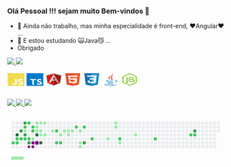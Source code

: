 ### Olá Pessoal !!! sejam muito Bem-vindos 👋



- 🔭 Ainda não trabalho, mas minha especialidade é front-end, ❤Angular❤ ...
- 🌱 E estou estudando 🙀Java😼 ...
- Obrigado


<div>
  <a href="https://github.com/BielTsilva">
  <img height="180em" src="https://github-readme-stats.vercel.app/api?username=BielTsilva&show_icons=true&theme=dark&include_all_commits=true&count_private=true"/>
  <img height="180em" src="https://github-readme-stats.vercel.app/api/top-langs/?username=BielTsilva&layout=compact&langs_count=16&theme=dark"/>
</div>

<div style="display: inline-block"><br>
  <img align="center" alt="Biel-js" height="30" width="40" src="https://raw.githubusercontent.com/devicons/devicon/master/icons/javascript/javascript-plain.svg">
  <img align="center" alt="Biel-ts" height="30" width="40" src="https://raw.githubusercontent.com/devicons/devicon/master/icons/typescript/typescript-plain.svg">
  <img align="center" alt="Biel-angular" height="30" width="40" src="https://raw.githubusercontent.com/devicons/devicon/master/icons/angularjs/angularjs-original.svg">
  <img align="center" alt="Biel-HTML" height="30" width="40" src="https://raw.githubusercontent.com/devicons/devicon/master/icons/html5/html5-original.svg">
  <img align="center" alt="Biel-css" height="30" width="40" src="https://raw.githubusercontent.com/devicons/devicon/master/icons/css3/css3-original.svg">
  <img align="center" alt="Biel-java" height="30" width="40" src="https://raw.githubusercontent.com/devicons/devicon/master/icons/java/java-original.svg">
  <img align="center" alt="Biel-nodejs" height="30" width="40" src="https://raw.githubusercontent.com/devicons/devicon/master/icons/nodejs/nodejs-original.svg">
</div>

##

<div>
  <a href="https://www.linkedin.com/in/bieltsilva/" target="_blank"><img src="https://img.shields.io/badge/-LinkedIn-%230077b5?style=for-the-badge&logo=linkedin&logoColor=white" target="_blank">
  <a href="https://instagram.com/biel_tsilva" target="_blank"><img src="https://img.shields.io/badge/-Instagram-%23E4405F?style=for-the-badge&logo=instagram&logoColor=white">
   <a href="mailto:gelogabriel@gmail.com"><img src="https://img.shields.io/badge/-Gmail-D14836?style=for-the-badge&logo=gmail&logoColor=white">
</div>

<svg viewBox="-16 -32 880 192" width="880" height="192" xmlns="http://www.w3.org/2000/svg"><desc>Generated with https://github.com/Platane/snk</desc><style>@keyframes c0{2.52%{fill:var(--c1)}2.54%,to{fill:var(--ce)}}@keyframes c1{49.09%{fill:var(--c2)}49.11%,to{fill:var(--ce)}}@keyframes c2{1.43%{fill:var(--c1)}1.45%,to{fill:var(--ce)}}@keyframes c3{92.05%{fill:var(--c4)}92.07%,to{fill:var(--ce)}}@keyframes c4{48.37%{fill:var(--c2)}48.39%,to{fill:var(--ce)}}@keyframes c5{48.73%{fill:var(--c2)}48.75%,to{fill:var(--ce)}}@keyframes c6{89.16%{fill:var(--c3)}89.18%,to{fill:var(--ce)}}@keyframes c7{48%{fill:var(--c2)}48.02%,to{fill:var(--ce)}}@keyframes c8{90.24%{fill:var(--c3)}90.26%,to{fill:var(--ce)}}@keyframes c9{42.95%{fill:var(--c2)}42.97%,to{fill:var(--ce)}}@keyframes ca{42.59%{fill:var(--c1)}42.61%,to{fill:var(--ce)}}@keyframes cb{88.44%{fill:var(--c3)}88.46%,to{fill:var(--ce)}}@keyframes cc{47.64%{fill:var(--c2)}47.66%,to{fill:var(--ce)}}@keyframes cd{45.12%{fill:var(--c2)}45.14%,to{fill:var(--ce)}}@keyframes ce{47.28%{fill:var(--c2)}47.3%,to{fill:var(--ce)}}@keyframes cf{87.35%{fill:var(--c3)}87.37%,to{fill:var(--ce)}}@keyframes cg{43.67%{fill:var(--c2)}43.69%,to{fill:var(--ce)}}@keyframes ch{44.03%{fill:var(--c2)}44.05%,to{fill:var(--ce)}}@keyframes ci{7.21%{fill:var(--c1)}7.23%,to{fill:var(--ce)}}@keyframes cj{6.13%{fill:var(--c1)}6.15%,to{fill:var(--ce)}}@keyframes ck{11.18%{fill:var(--c1)}11.2%,to{fill:var(--ce)}}@keyframes cl{10.82%{fill:var(--c1)}10.84%,to{fill:var(--ce)}}@keyframes cm{10.46%{fill:var(--c1)}10.48%,to{fill:var(--ce)}}@keyframes cn{93.85%{fill:var(--c4)}93.87%,to{fill:var(--ce)}}@keyframes co{6.49%{fill:var(--c1)}6.51%,to{fill:var(--ce)}}@keyframes cp{11.54%{fill:var(--c1)}11.56%,to{fill:var(--ce)}}@keyframes cq{10.1%{fill:var(--c1)}10.12%,to{fill:var(--ce)}}@keyframes cr{9.02%{fill:var(--c1)}9.04%,to{fill:var(--ce)}}@keyframes cs{94.94%{fill:var(--c4)}94.96%,to{fill:var(--ce)}}@keyframes ct{11.9%{fill:var(--c1)}11.92%,to{fill:var(--ce)}}@keyframes cu{9.38%{fill:var(--c1)}9.4%,to{fill:var(--ce)}}@keyframes cv{13.35%{fill:var(--c1)}13.37%,to{fill:var(--ce)}}@keyframes cw{55.59%{fill:var(--c2)}55.61%,to{fill:var(--ce)}}@keyframes cx{53.78%{fill:var(--c2)}53.8%,to{fill:var(--ce)}}@keyframes cy{14.43%{fill:var(--c1)}14.45%,to{fill:var(--ce)}}@keyframes cz{54.14%{fill:var(--c2)}54.16%,to{fill:var(--ce)}}@keyframes c10{20.93%{fill:var(--c1)}20.95%,to{fill:var(--ce)}}@keyframes c11{15.51%{fill:var(--c1)}15.53%,to{fill:var(--ce)}}@keyframes c12{15.15%{fill:var(--c1)}15.17%,to{fill:var(--ce)}}@keyframes c13{15.87%{fill:var(--c1)}15.89%,to{fill:var(--ce)}}@keyframes c14{57.75%{fill:var(--c2)}57.77%,to{fill:var(--ce)}}@keyframes c15{16.6%{fill:var(--c1)}16.62%,to{fill:var(--ce)}}@keyframes c16{17.68%{fill:var(--c1)}17.7%,to{fill:var(--ce)}}@keyframes c17{18.04%{fill:var(--c1)}18.06%,to{fill:var(--ce)}}@keyframes c18{58.47%{fill:var(--c2)}58.49%,to{fill:var(--ce)}}@keyframes c19{81.58%{fill:var(--c3)}81.6%,to{fill:var(--ce)}}@keyframes c1a{60.28%{fill:var(--c2)}60.3%,to{fill:var(--ce)}}@keyframes c1b{25.62%{fill:var(--c1)}25.64%,to{fill:var(--ce)}}@keyframes c1c{32.12%{fill:var(--c1)}32.14%,to{fill:var(--ce)}}@keyframes c1d{31.76%{fill:var(--c1)}31.78%,to{fill:var(--ce)}}@keyframes c1e{62.81%{fill:var(--c2)}62.83%,to{fill:var(--ce)}}@keyframes c1f{27.07%{fill:var(--c1)}27.09%,to{fill:var(--ce)}}@keyframes c1g{29.23%{fill:var(--c1)}29.25%,to{fill:var(--ce)}}@keyframes c1h{66.05%{fill:var(--c2)}66.07%,to{fill:var(--ce)}}@keyframes c1i{69.67%{fill:var(--c2)}69.69%,to{fill:var(--ce)}}@keyframes c1j{70.39%{fill:var(--c3)}70.41%,to{fill:var(--ce)}}@keyframes c1k{70.03%{fill:var(--c2)}70.05%,to{fill:var(--ce)}}@keyframes u0{1.43%{transform:scale(0,1)}1.45%,2.52%{transform:scale(.04,1)}2.54%,6.13%{transform:scale(.07,1)}6.15%,6.49%{transform:scale(.11,1)}6.51%,7.21%{transform:scale(.14,1)}7.23%,9.02%{transform:scale(.18,1)}9.04%,9.38%{transform:scale(.21,1)}10.1%,9.4%{transform:scale(.25,1)}10.12%,10.46%{transform:scale(.29,1)}10.48%,10.82%{transform:scale(.32,1)}10.84%,11.18%{transform:scale(.36,1)}11.2%,11.54%{transform:scale(.39,1)}11.56%,11.9%{transform:scale(.43,1)}11.92%,13.35%{transform:scale(.46,1)}13.37%,14.43%{transform:scale(.5,1)}14.45%,15.15%{transform:scale(.54,1)}15.17%,15.51%{transform:scale(.57,1)}15.53%,15.87%{transform:scale(.61,1)}15.89%,16.6%{transform:scale(.64,1)}16.62%,17.68%{transform:scale(.68,1)}17.7%,18.04%{transform:scale(.71,1)}18.06%,20.93%{transform:scale(.75,1)}20.95%,25.62%{transform:scale(.79,1)}25.64%,27.07%{transform:scale(.82,1)}27.09%,29.23%{transform:scale(.86,1)}29.25%,31.76%{transform:scale(.89,1)}31.78%,32.12%{transform:scale(.93,1)}32.14%,42.59%{transform:scale(.96,1)}42.61%,to{transform:scale(1,1)}}@keyframes u1{42.95%{transform:scale(0,1)}42.97%,43.67%{transform:scale(.05,1)}43.69%,44.03%{transform:scale(.1,1)}44.05%,45.12%{transform:scale(.15,1)}45.14%,47.28%{transform:scale(.2,1)}47.3%,47.64%{transform:scale(.25,1)}47.66%,48%{transform:scale(.3,1)}48.02%,48.37%{transform:scale(.35,1)}48.39%,48.73%{transform:scale(.4,1)}48.75%,49.09%{transform:scale(.45,1)}49.11%,53.78%{transform:scale(.5,1)}53.8%,54.14%{transform:scale(.55,1)}54.16%,55.59%{transform:scale(.6,1)}55.61%,57.75%{transform:scale(.65,1)}57.77%,58.47%{transform:scale(.7,1)}58.49%,60.28%{transform:scale(.75,1)}60.3%,62.81%{transform:scale(.8,1)}62.83%,66.05%{transform:scale(.85,1)}66.07%,69.67%{transform:scale(.9,1)}69.69%,70.03%{transform:scale(.95,1)}70.05%,to{transform:scale(1,1)}}@keyframes u2{70.39%{transform:scale(0,1)}70.41%,81.58%{transform:scale(.17,1)}81.6%,87.35%{transform:scale(.33,1)}87.37%,88.44%{transform:scale(.5,1)}88.46%,89.16%{transform:scale(.67,1)}89.18%,90.24%{transform:scale(.83,1)}90.26%,to{transform:scale(1,1)}}@keyframes u3{92.05%{transform:scale(0,1)}92.07%,93.85%{transform:scale(.33,1)}93.87%,94.94%{transform:scale(.67,1)}94.96%,to{transform:scale(1,1)}}@keyframes s0{0%,99.64%{transform:translate(0,-16px)}.36%{transform:translate(0,0)}.72%,90.97%{transform:translate(16px,0)}1.44%{transform:translate(16px,32px)}1.81%{transform:translate(0,32px)}2.53%,49.46%{transform:translate(0,64px)}2.89%{transform:translate(-16px,64px)}3.61%{transform:translate(-16px,96px)}5.78%{transform:translate(80px,96px)}6.14%,7.58%{transform:translate(80px,80px)}6.5%,7.94%,95.31%{transform:translate(96px,80px)}6.86%,8.3%{transform:translate(96px,64px)}41.16%,7.22%{transform:translate(80px,64px)}8.66%{transform:translate(112px,64px)}9.03%,94.22%{transform:translate(112px,48px)}9.39%{transform:translate(128px,48px)}9.75%{transform:translate(128px,32px)}10.47%{transform:translate(96px,32px)}11.19%{transform:translate(96px,0)}12.64%{transform:translate(160px,0)}13.72%{transform:translate(160px,48px)}15.16%{transform:translate(224px,48px)}15.52%{transform:translate(224px,32px)}16.61%{transform:translate(272px,32px)}18.05%{transform:translate(272px,96px)}18.41%{transform:translate(256px,96px)}19.86%{transform:translate(256px,32px)}20.94%{transform:translate(208px,32px)}21.3%{transform:translate(208px,48px)}25.27%{transform:translate(384px,48px)}25.63%{transform:translate(384px,64px)}26.35%{transform:translate(416px,64px)}26.71%{transform:translate(416px,80px)}28.52%{transform:translate(496px,80px)}29.96%{transform:translate(496px,16px)}31.77%{transform:translate(416px,16px)}32.13%{transform:translate(416px,0)}32.49%{transform:translate(400px,0)}33.21%{transform:translate(400px,32px)}35.02%{transform:translate(320px,32px)}35.38%{transform:translate(320px,48px)}35.74%{transform:translate(304px,48px)}36.1%{transform:translate(304px,64px)}41.52%{transform:translate(80px,48px)}41.88%{transform:translate(64px,48px)}42.24%,44.4%{transform:translate(64px,32px)}42.6%,88.81%{transform:translate(48px,32px)}42.96%,89.89%{transform:translate(48px,16px)}43.68%,45.85%{transform:translate(80px,16px)}44.04%{transform:translate(80px,32px)}45.13%{transform:translate(64px,0)}45.49%{transform:translate(80px,0)}46.21%,97.47%{transform:translate(64px,16px)}47.29%,87%{transform:translate(64px,64px)}48.38%{transform:translate(16px,64px)}48.74%{transform:translate(16px,80px)}49.1%{transform:translate(0,80px)}53.43%{transform:translate(176px,64px)}53.79%{transform:translate(176px,80px)}54.15%{transform:translate(192px,80px)}55.23%{transform:translate(192px,32px)}55.6%{transform:translate(176px,32px)}55.96%{transform:translate(176px,16px)}59.21%{transform:translate(320px,16px)}60.29%{transform:translate(320px,64px)}69.31%{transform:translate(720px,64px)}69.68%{transform:translate(720px,48px)}70.04%{transform:translate(736px,48px)}70.4%{transform:translate(736px,32px)}80.51%{transform:translate(288px,32px)}81.59%{transform:translate(288px,80px)}81.95%{transform:translate(272px,80px)}82.31%{transform:translate(272px,64px)}87.36%{transform:translate(64px,80px)}87.73%{transform:translate(48px,80px)}89.17%{transform:translate(32px,32px)}89.53%{transform:translate(32px,16px)}90.25%{transform:translate(48px,0)}92.06%{transform:translate(16px,48px)}94.95%{transform:translate(112px,80px)}96.75%{transform:translate(96px,16px)}98.19%{transform:translate(64px,-16px)}}@keyframes s1{0%,99.64%{transform:translate(16px,-16px)}.36%{transform:translate(0,-16px)}.72%{transform:translate(0,0)}1.08%,91.34%{transform:translate(16px,0)}1.81%{transform:translate(16px,32px)}2.17%{transform:translate(0,32px)}2.89%,49.82%{transform:translate(0,64px)}3.25%{transform:translate(-16px,64px)}3.97%{transform:translate(-16px,96px)}6.14%{transform:translate(80px,96px)}6.5%,7.94%{transform:translate(80px,80px)}6.86%,8.3%,95.67%{transform:translate(96px,80px)}7.22%,8.66%{transform:translate(96px,64px)}41.52%,7.58%{transform:translate(80px,64px)}9.03%{transform:translate(112px,64px)}9.39%,94.58%{transform:translate(112px,48px)}9.75%{transform:translate(128px,48px)}10.11%{transform:translate(128px,32px)}10.83%{transform:translate(96px,32px)}11.55%{transform:translate(96px,0)}13%{transform:translate(160px,0)}14.08%{transform:translate(160px,48px)}15.52%{transform:translate(224px,48px)}15.88%{transform:translate(224px,32px)}16.97%{transform:translate(272px,32px)}18.41%{transform:translate(272px,96px)}18.77%{transform:translate(256px,96px)}20.22%{transform:translate(256px,32px)}21.3%{transform:translate(208px,32px)}21.66%{transform:translate(208px,48px)}25.63%{transform:translate(384px,48px)}25.99%{transform:translate(384px,64px)}26.71%{transform:translate(416px,64px)}27.08%{transform:translate(416px,80px)}28.88%{transform:translate(496px,80px)}30.32%{transform:translate(496px,16px)}32.13%{transform:translate(416px,16px)}32.49%{transform:translate(416px,0)}32.85%{transform:translate(400px,0)}33.57%{transform:translate(400px,32px)}35.38%{transform:translate(320px,32px)}35.74%{transform:translate(320px,48px)}36.1%{transform:translate(304px,48px)}36.46%{transform:translate(304px,64px)}41.88%{transform:translate(80px,48px)}42.24%{transform:translate(64px,48px)}42.6%,44.77%{transform:translate(64px,32px)}42.96%,89.17%{transform:translate(48px,32px)}43.32%,90.25%{transform:translate(48px,16px)}44.04%,46.21%{transform:translate(80px,16px)}44.4%{transform:translate(80px,32px)}45.49%{transform:translate(64px,0)}45.85%{transform:translate(80px,0)}46.57%,97.83%{transform:translate(64px,16px)}47.65%,87.36%{transform:translate(64px,64px)}48.74%{transform:translate(16px,64px)}49.1%{transform:translate(16px,80px)}49.46%{transform:translate(0,80px)}53.79%{transform:translate(176px,64px)}54.15%{transform:translate(176px,80px)}54.51%{transform:translate(192px,80px)}55.6%{transform:translate(192px,32px)}55.96%{transform:translate(176px,32px)}56.32%{transform:translate(176px,16px)}59.57%{transform:translate(320px,16px)}60.65%{transform:translate(320px,64px)}69.68%{transform:translate(720px,64px)}70.04%{transform:translate(720px,48px)}70.4%{transform:translate(736px,48px)}70.76%{transform:translate(736px,32px)}80.87%{transform:translate(288px,32px)}81.95%{transform:translate(288px,80px)}82.31%{transform:translate(272px,80px)}82.67%{transform:translate(272px,64px)}87.73%{transform:translate(64px,80px)}88.09%{transform:translate(48px,80px)}89.53%{transform:translate(32px,32px)}89.89%{transform:translate(32px,16px)}90.61%{transform:translate(48px,0)}92.42%{transform:translate(16px,48px)}95.31%{transform:translate(112px,80px)}97.11%{transform:translate(96px,16px)}98.56%{transform:translate(64px,-16px)}}@keyframes s2{0%,99.64%{transform:translate(32px,-16px)}.72%{transform:translate(0,-16px)}1.08%{transform:translate(0,0)}1.44%,91.7%{transform:translate(16px,0)}2.17%{transform:translate(16px,32px)}2.53%{transform:translate(0,32px)}3.25%,50.18%{transform:translate(0,64px)}3.61%{transform:translate(-16px,64px)}4.33%{transform:translate(-16px,96px)}6.5%{transform:translate(80px,96px)}6.86%,8.3%{transform:translate(80px,80px)}7.22%,8.66%,96.03%{transform:translate(96px,80px)}7.58%,9.03%{transform:translate(96px,64px)}41.88%,7.94%{transform:translate(80px,64px)}9.39%{transform:translate(112px,64px)}9.75%,94.95%{transform:translate(112px,48px)}10.11%{transform:translate(128px,48px)}10.47%{transform:translate(128px,32px)}11.19%{transform:translate(96px,32px)}11.91%{transform:translate(96px,0)}13.36%{transform:translate(160px,0)}14.44%{transform:translate(160px,48px)}15.88%{transform:translate(224px,48px)}16.25%{transform:translate(224px,32px)}17.33%{transform:translate(272px,32px)}18.77%{transform:translate(272px,96px)}19.13%{transform:translate(256px,96px)}20.58%{transform:translate(256px,32px)}21.66%{transform:translate(208px,32px)}22.02%{transform:translate(208px,48px)}25.99%{transform:translate(384px,48px)}26.35%{transform:translate(384px,64px)}27.08%{transform:translate(416px,64px)}27.44%{transform:translate(416px,80px)}29.24%{transform:translate(496px,80px)}30.69%{transform:translate(496px,16px)}32.49%{transform:translate(416px,16px)}32.85%{transform:translate(416px,0)}33.21%{transform:translate(400px,0)}33.94%{transform:translate(400px,32px)}35.74%{transform:translate(320px,32px)}36.1%{transform:translate(320px,48px)}36.46%{transform:translate(304px,48px)}36.82%{transform:translate(304px,64px)}42.24%{transform:translate(80px,48px)}42.6%{transform:translate(64px,48px)}42.96%,45.13%{transform:translate(64px,32px)}43.32%,89.53%{transform:translate(48px,32px)}43.68%,90.61%{transform:translate(48px,16px)}44.4%,46.57%{transform:translate(80px,16px)}44.77%{transform:translate(80px,32px)}45.85%{transform:translate(64px,0)}46.21%{transform:translate(80px,0)}46.93%,98.19%{transform:translate(64px,16px)}48.01%,87.73%{transform:translate(64px,64px)}49.1%{transform:translate(16px,64px)}49.46%{transform:translate(16px,80px)}49.82%{transform:translate(0,80px)}54.15%{transform:translate(176px,64px)}54.51%{transform:translate(176px,80px)}54.87%{transform:translate(192px,80px)}55.96%{transform:translate(192px,32px)}56.32%{transform:translate(176px,32px)}56.68%{transform:translate(176px,16px)}59.93%{transform:translate(320px,16px)}61.01%{transform:translate(320px,64px)}70.04%{transform:translate(720px,64px)}70.4%{transform:translate(720px,48px)}70.76%{transform:translate(736px,48px)}71.12%{transform:translate(736px,32px)}81.23%{transform:translate(288px,32px)}82.31%{transform:translate(288px,80px)}82.67%{transform:translate(272px,80px)}83.03%{transform:translate(272px,64px)}88.09%{transform:translate(64px,80px)}88.45%{transform:translate(48px,80px)}89.89%{transform:translate(32px,32px)}90.25%{transform:translate(32px,16px)}90.97%{transform:translate(48px,0)}92.78%{transform:translate(16px,48px)}95.67%{transform:translate(112px,80px)}97.47%{transform:translate(96px,16px)}98.92%{transform:translate(64px,-16px)}}@keyframes s3{0%,99.64%{transform:translate(48px,-16px)}1.08%{transform:translate(0,-16px)}1.44%{transform:translate(0,0)}1.81%,92.06%{transform:translate(16px,0)}2.53%{transform:translate(16px,32px)}2.89%{transform:translate(0,32px)}3.61%,50.54%{transform:translate(0,64px)}3.97%{transform:translate(-16px,64px)}4.69%{transform:translate(-16px,96px)}6.86%{transform:translate(80px,96px)}7.22%,8.66%{transform:translate(80px,80px)}7.58%,9.03%,96.39%{transform:translate(96px,80px)}7.94%,9.39%{transform:translate(96px,64px)}42.24%,8.3%{transform:translate(80px,64px)}9.75%{transform:translate(112px,64px)}10.11%,95.31%{transform:translate(112px,48px)}10.47%{transform:translate(128px,48px)}10.83%{transform:translate(128px,32px)}11.55%{transform:translate(96px,32px)}12.27%{transform:translate(96px,0)}13.72%{transform:translate(160px,0)}14.8%{transform:translate(160px,48px)}16.25%{transform:translate(224px,48px)}16.61%{transform:translate(224px,32px)}17.69%{transform:translate(272px,32px)}19.13%{transform:translate(272px,96px)}19.49%{transform:translate(256px,96px)}20.94%{transform:translate(256px,32px)}22.02%{transform:translate(208px,32px)}22.38%{transform:translate(208px,48px)}26.35%{transform:translate(384px,48px)}26.71%{transform:translate(384px,64px)}27.44%{transform:translate(416px,64px)}27.8%{transform:translate(416px,80px)}29.6%{transform:translate(496px,80px)}31.05%{transform:translate(496px,16px)}32.85%{transform:translate(416px,16px)}33.21%{transform:translate(416px,0)}33.57%{transform:translate(400px,0)}34.3%{transform:translate(400px,32px)}36.1%{transform:translate(320px,32px)}36.46%{transform:translate(320px,48px)}36.82%{transform:translate(304px,48px)}37.18%{transform:translate(304px,64px)}42.6%{transform:translate(80px,48px)}42.96%{transform:translate(64px,48px)}43.32%,45.49%{transform:translate(64px,32px)}43.68%,89.89%{transform:translate(48px,32px)}44.04%,90.97%{transform:translate(48px,16px)}44.77%,46.93%{transform:translate(80px,16px)}45.13%{transform:translate(80px,32px)}46.21%{transform:translate(64px,0)}46.57%{transform:translate(80px,0)}47.29%,98.56%{transform:translate(64px,16px)}48.38%,88.09%{transform:translate(64px,64px)}49.46%{transform:translate(16px,64px)}49.82%{transform:translate(16px,80px)}50.18%{transform:translate(0,80px)}54.51%{transform:translate(176px,64px)}54.87%{transform:translate(176px,80px)}55.23%{transform:translate(192px,80px)}56.32%{transform:translate(192px,32px)}56.68%{transform:translate(176px,32px)}57.04%{transform:translate(176px,16px)}60.29%{transform:translate(320px,16px)}61.37%{transform:translate(320px,64px)}70.4%{transform:translate(720px,64px)}70.76%{transform:translate(720px,48px)}71.12%{transform:translate(736px,48px)}71.48%{transform:translate(736px,32px)}81.59%{transform:translate(288px,32px)}82.67%{transform:translate(288px,80px)}83.03%{transform:translate(272px,80px)}83.39%{transform:translate(272px,64px)}88.45%{transform:translate(64px,80px)}88.81%{transform:translate(48px,80px)}90.25%{transform:translate(32px,32px)}90.61%{transform:translate(32px,16px)}91.34%{transform:translate(48px,0)}93.14%{transform:translate(16px,48px)}96.03%{transform:translate(112px,80px)}97.83%{transform:translate(96px,16px)}99.28%{transform:translate(64px,-16px)}}:root{--cb:#1b1f230a;--cs:purple;--ce:#ebedf0;--c0:#ebedf0;--c1:#9be9a8;--c2:#40c463;--c3:#30a14e;--c4:#216e39}@media (prefers-color-scheme:dark){:root{--cb:#1b1f230a;--cs:purple;--ce:#161b22;--c1:#01311f;--c2:#034525;--c3:#0f6d31;--c4:#00c647}}.c{shape-rendering:geometricPrecision;fill:var(--ce);stroke-width:1px;stroke:var(--cb);animation:none 27700ms linear infinite}.c.c0{fill:var(--c1);animation-name:c0}.c.c1{fill:var(--c2);animation-name:c1}.c.c2{fill:var(--c1);animation-name:c2}.c.c3{fill:var(--c4);animation-name:c3}.c.c4,.c.c5{fill:var(--c2);animation-name:c4}.c.c5{animation-name:c5}.c.c6{fill:var(--c3);animation-name:c6}.c.c7{fill:var(--c2);animation-name:c7}.c.c8{fill:var(--c3);animation-name:c8}.c.c9{fill:var(--c2);animation-name:c9}.c.ca{fill:var(--c1);animation-name:ca}.c.cb{fill:var(--c3);animation-name:cb}.c.cc,.c.cd,.c.ce{fill:var(--c2);animation-name:cc}.c.cd,.c.ce{animation-name:cd}.c.ce{animation-name:ce}.c.cf{fill:var(--c3);animation-name:cf}.c.cg,.c.ch{fill:var(--c2);animation-name:cg}.c.ch{animation-name:ch}.c.ci,.c.cj{fill:var(--c1);animation-name:ci}.c.cj{animation-name:cj}.c.ck,.c.cl,.c.cm{fill:var(--c1);animation-name:ck}.c.cl,.c.cm{animation-name:cl}.c.cm{animation-name:cm}.c.cn{fill:var(--c4);animation-name:cn}.c.co{fill:var(--c1);animation-name:co}.c.cp,.c.cq,.c.cr{fill:var(--c1);animation-name:cp}.c.cq,.c.cr{animation-name:cq}.c.cr{animation-name:cr}.c.cs{fill:var(--c4);animation-name:cs}.c.ct,.c.cu,.c.cv{fill:var(--c1);animation-name:ct}.c.cu,.c.cv{animation-name:cu}.c.cv{animation-name:cv}.c.cw,.c.cx{fill:var(--c2);animation-name:cw}.c.cx{animation-name:cx}.c.cy{fill:var(--c1);animation-name:cy}.c.cz{fill:var(--c2);animation-name:cz}.c.c10{fill:var(--c1);animation-name:c10}.c.c11,.c.c12,.c.c13{fill:var(--c1);animation-name:c11}.c.c12,.c.c13{animation-name:c12}.c.c13{animation-name:c13}.c.c14{fill:var(--c2);animation-name:c14}.c.c15,.c.c16,.c.c17{fill:var(--c1);animation-name:c15}.c.c16,.c.c17{animation-name:c16}.c.c17{animation-name:c17}.c.c18{fill:var(--c2);animation-name:c18}.c.c19{fill:var(--c3);animation-name:c19}.c.c1a{fill:var(--c2);animation-name:c1a}.c.c1b,.c.c1c,.c.c1d{fill:var(--c1);animation-name:c1b}.c.c1c,.c.c1d{animation-name:c1c}.c.c1d{animation-name:c1d}.c.c1e{fill:var(--c2);animation-name:c1e}.c.c1f,.c.c1g{fill:var(--c1);animation-name:c1f}.c.c1g{animation-name:c1g}.c.c1h,.c.c1i{fill:var(--c2);animation-name:c1h}.c.c1i{animation-name:c1i}.c.c1j{fill:var(--c3);animation-name:c1j}.c.c1k{fill:var(--c2);animation-name:c1k}.s,.u{animation:none linear 27700ms infinite}.u,.u.u0{transform-origin:0 0}.u{transform:scale(0,1)}.u.u0{fill:var(--c1);animation-name:u0}.u.u1{fill:var(--c2);animation-name:u1;transform-origin:416.6px 0}.u.u2{fill:var(--c3);animation-name:u2;transform-origin:714.1px 0}.u.u3{fill:var(--c4);animation-name:u3;transform-origin:803.4px 0}.s{shape-rendering:geometricPrecision;fill:var(--cs)}.s.s0{transform:translate(0,-16px);animation-name:s0}.s.s1{transform:translate(16px,-16px);animation-name:s1}.s.s2{transform:translate(32px,-16px);animation-name:s2}.s.s3{transform:translate(48px,-16px);animation-name:s3}</style><rect class="c" x="2" y="2" rx="2" ry="2" width="12" height="12"/><rect class="c" x="2" y="18" rx="2" ry="2" width="12" height="12"/><rect class="c" x="2" y="34" rx="2" ry="2" width="12" height="12"/><rect class="c" x="2" y="50" rx="2" ry="2" width="12" height="12"/><rect class="c c0" x="2" y="66" rx="2" ry="2" width="12" height="12"/><rect class="c c1" x="2" y="82" rx="2" ry="2" width="12" height="12"/><rect class="c" x="2" y="98" rx="2" ry="2" width="12" height="12"/><rect class="c" x="18" y="2" rx="2" ry="2" width="12" height="12"/><rect class="c" x="18" y="18" rx="2" ry="2" width="12" height="12"/><rect class="c c2" x="18" y="34" rx="2" ry="2" width="12" height="12"/><rect class="c c3" x="18" y="50" rx="2" ry="2" width="12" height="12"/><rect class="c c4" x="18" y="66" rx="2" ry="2" width="12" height="12"/><rect class="c c5" x="18" y="82" rx="2" ry="2" width="12" height="12"/><rect class="c" x="18" y="98" rx="2" ry="2" width="12" height="12"/><rect class="c" x="34" y="2" rx="2" ry="2" width="12" height="12"/><rect class="c" x="34" y="18" rx="2" ry="2" width="12" height="12"/><rect class="c c6" x="34" y="34" rx="2" ry="2" width="12" height="12"/><rect class="c" x="34" y="50" rx="2" ry="2" width="12" height="12"/><rect class="c c7" x="34" y="66" rx="2" ry="2" width="12" height="12"/><rect class="c" x="34" y="82" rx="2" ry="2" width="12" height="12"/><rect class="c" x="34" y="98" rx="2" ry="2" width="12" height="12"/><rect class="c c8" x="50" y="2" rx="2" ry="2" width="12" height="12"/><rect class="c c9" x="50" y="18" rx="2" ry="2" width="12" height="12"/><rect class="c ca" x="50" y="34" rx="2" ry="2" width="12" height="12"/><rect class="c cb" x="50" y="50" rx="2" ry="2" width="12" height="12"/><rect class="c cc" x="50" y="66" rx="2" ry="2" width="12" height="12"/><rect class="c" x="50" y="82" rx="2" ry="2" width="12" height="12"/><rect class="c" x="50" y="98" rx="2" ry="2" width="12" height="12"/><rect class="c cd" x="66" y="2" rx="2" ry="2" width="12" height="12"/><rect class="c" x="66" y="18" rx="2" ry="2" width="12" height="12"/><rect class="c" x="66" y="34" rx="2" ry="2" width="12" height="12"/><rect class="c" x="66" y="50" rx="2" ry="2" width="12" height="12"/><rect class="c ce" x="66" y="66" rx="2" ry="2" width="12" height="12"/><rect class="c cf" x="66" y="82" rx="2" ry="2" width="12" height="12"/><rect class="c" x="66" y="98" rx="2" ry="2" width="12" height="12"/><rect class="c" x="82" y="2" rx="2" ry="2" width="12" height="12"/><rect class="c cg" x="82" y="18" rx="2" ry="2" width="12" height="12"/><rect class="c ch" x="82" y="34" rx="2" ry="2" width="12" height="12"/><rect class="c" x="82" y="50" rx="2" ry="2" width="12" height="12"/><rect class="c ci" x="82" y="66" rx="2" ry="2" width="12" height="12"/><rect class="c cj" x="82" y="82" rx="2" ry="2" width="12" height="12"/><rect class="c" x="82" y="98" rx="2" ry="2" width="12" height="12"/><rect class="c ck" x="98" y="2" rx="2" ry="2" width="12" height="12"/><rect class="c cl" x="98" y="18" rx="2" ry="2" width="12" height="12"/><rect class="c cm" x="98" y="34" rx="2" ry="2" width="12" height="12"/><rect class="c cn" x="98" y="50" rx="2" ry="2" width="12" height="12"/><rect class="c" x="98" y="66" rx="2" ry="2" width="12" height="12"/><rect class="c co" x="98" y="82" rx="2" ry="2" width="12" height="12"/><rect class="c" x="98" y="98" rx="2" ry="2" width="12" height="12"/><rect class="c cp" x="114" y="2" rx="2" ry="2" width="12" height="12"/><rect class="c" x="114" y="18" rx="2" ry="2" width="12" height="12"/><rect class="c cq" x="114" y="34" rx="2" ry="2" width="12" height="12"/><rect class="c cr" x="114" y="50" rx="2" ry="2" width="12" height="12"/><rect class="c" x="114" y="66" rx="2" ry="2" width="12" height="12"/><rect class="c cs" x="114" y="82" rx="2" ry="2" width="12" height="12"/><rect class="c" x="114" y="98" rx="2" ry="2" width="12" height="12"/><rect class="c ct" x="130" y="2" rx="2" ry="2" width="12" height="12"/><rect class="c" x="130" y="18" rx="2" ry="2" width="12" height="12"/><rect class="c" x="130" y="34" rx="2" ry="2" width="12" height="12"/><rect class="c cu" x="130" y="50" rx="2" ry="2" width="12" height="12"/><rect class="c" x="130" y="66" rx="2" ry="2" width="12" height="12"/><rect class="c" x="130" y="82" rx="2" ry="2" width="12" height="12"/><rect class="c" x="130" y="98" rx="2" ry="2" width="12" height="12"/><rect class="c" x="146" y="2" rx="2" ry="2" width="12" height="12"/><rect class="c" x="146" y="18" rx="2" ry="2" width="12" height="12"/><rect class="c" x="146" y="34" rx="2" ry="2" width="12" height="12"/><rect class="c" x="146" y="50" rx="2" ry="2" width="12" height="12"/><rect class="c" x="146" y="66" rx="2" ry="2" width="12" height="12"/><rect class="c" x="146" y="82" rx="2" ry="2" width="12" height="12"/><rect class="c" x="146" y="98" rx="2" ry="2" width="12" height="12"/><rect class="c" x="162" y="2" rx="2" ry="2" width="12" height="12"/><rect class="c" x="162" y="18" rx="2" ry="2" width="12" height="12"/><rect class="c cv" x="162" y="34" rx="2" ry="2" width="12" height="12"/><rect class="c" x="162" y="50" rx="2" ry="2" width="12" height="12"/><rect class="c" x="162" y="66" rx="2" ry="2" width="12" height="12"/><rect class="c" x="162" y="82" rx="2" ry="2" width="12" height="12"/><rect class="c" x="162" y="98" rx="2" ry="2" width="12" height="12"/><rect class="c" x="178" y="2" rx="2" ry="2" width="12" height="12"/><rect class="c" x="178" y="18" rx="2" ry="2" width="12" height="12"/><rect class="c cw" x="178" y="34" rx="2" ry="2" width="12" height="12"/><rect class="c" x="178" y="50" rx="2" ry="2" width="12" height="12"/><rect class="c" x="178" y="66" rx="2" ry="2" width="12" height="12"/><rect class="c cx" x="178" y="82" rx="2" ry="2" width="12" height="12"/><rect class="c" x="178" y="98" rx="2" ry="2" width="12" height="12"/><rect class="c" x="194" y="2" rx="2" ry="2" width="12" height="12"/><rect class="c" x="194" y="18" rx="2" ry="2" width="12" height="12"/><rect class="c" x="194" y="34" rx="2" ry="2" width="12" height="12"/><rect class="c cy" x="194" y="50" rx="2" ry="2" width="12" height="12"/><rect class="c" x="194" y="66" rx="2" ry="2" width="12" height="12"/><rect class="c cz" x="194" y="82" rx="2" ry="2" width="12" height="12"/><rect class="c" x="194" y="98" rx="2" ry="2" width="12" height="12"/><rect class="c" x="210" y="2" rx="2" ry="2" width="12" height="12"/><rect class="c" x="210" y="18" rx="2" ry="2" width="12" height="12"/><rect class="c c10" x="210" y="34" rx="2" ry="2" width="12" height="12"/><rect class="c" x="210" y="50" rx="2" ry="2" width="12" height="12"/><rect class="c" x="210" y="66" rx="2" ry="2" width="12" height="12"/><rect class="c" x="210" y="82" rx="2" ry="2" width="12" height="12"/><rect class="c" x="210" y="98" rx="2" ry="2" width="12" height="12"/><rect class="c" x="226" y="2" rx="2" ry="2" width="12" height="12"/><rect class="c" x="226" y="18" rx="2" ry="2" width="12" height="12"/><rect class="c c11" x="226" y="34" rx="2" ry="2" width="12" height="12"/><rect class="c c12" x="226" y="50" rx="2" ry="2" width="12" height="12"/><rect class="c" x="226" y="66" rx="2" ry="2" width="12" height="12"/><rect class="c" x="226" y="82" rx="2" ry="2" width="12" height="12"/><rect class="c" x="226" y="98" rx="2" ry="2" width="12" height="12"/><rect class="c" x="242" y="2" rx="2" ry="2" width="12" height="12"/><rect class="c" x="242" y="18" rx="2" ry="2" width="12" height="12"/><rect class="c c13" x="242" y="34" rx="2" ry="2" width="12" height="12"/><rect class="c" x="242" y="50" rx="2" ry="2" width="12" height="12"/><rect class="c" x="242" y="66" rx="2" ry="2" width="12" height="12"/><rect class="c" x="242" y="82" rx="2" ry="2" width="12" height="12"/><rect class="c" x="242" y="98" rx="2" ry="2" width="12" height="12"/><rect class="c" x="258" y="2" rx="2" ry="2" width="12" height="12"/><rect class="c c14" x="258" y="18" rx="2" ry="2" width="12" height="12"/><rect class="c" x="258" y="34" rx="2" ry="2" width="12" height="12"/><rect class="c" x="258" y="50" rx="2" ry="2" width="12" height="12"/><rect class="c" x="258" y="66" rx="2" ry="2" width="12" height="12"/><rect class="c" x="258" y="82" rx="2" ry="2" width="12" height="12"/><rect class="c" x="258" y="98" rx="2" ry="2" width="12" height="12"/><rect class="c" x="274" y="2" rx="2" ry="2" width="12" height="12"/><rect class="c" x="274" y="18" rx="2" ry="2" width="12" height="12"/><rect class="c c15" x="274" y="34" rx="2" ry="2" width="12" height="12"/><rect class="c" x="274" y="50" rx="2" ry="2" width="12" height="12"/><rect class="c" x="274" y="66" rx="2" ry="2" width="12" height="12"/><rect class="c c16" x="274" y="82" rx="2" ry="2" width="12" height="12"/><rect class="c c17" x="274" y="98" rx="2" ry="2" width="12" height="12"/><rect class="c" x="290" y="2" rx="2" ry="2" width="12" height="12"/><rect class="c c18" x="290" y="18" rx="2" ry="2" width="12" height="12"/><rect class="c" x="290" y="34" rx="2" ry="2" width="12" height="12"/><rect class="c" x="290" y="50" rx="2" ry="2" width="12" height="12"/><rect class="c" x="290" y="66" rx="2" ry="2" width="12" height="12"/><rect class="c c19" x="290" y="82" rx="2" ry="2" width="12" height="12"/><rect class="c" x="290" y="98" rx="2" ry="2" width="12" height="12"/><rect class="c" x="306" y="2" rx="2" ry="2" width="12" height="12"/><rect class="c" x="306" y="18" rx="2" ry="2" width="12" height="12"/><rect class="c" x="306" y="34" rx="2" ry="2" width="12" height="12"/><rect class="c" x="306" y="50" rx="2" ry="2" width="12" height="12"/><rect class="c" x="306" y="66" rx="2" ry="2" width="12" height="12"/><rect class="c" x="306" y="82" rx="2" ry="2" width="12" height="12"/><rect class="c" x="306" y="98" rx="2" ry="2" width="12" height="12"/><rect class="c" x="322" y="2" rx="2" ry="2" width="12" height="12"/><rect class="c" x="322" y="18" rx="2" ry="2" width="12" height="12"/><rect class="c" x="322" y="34" rx="2" ry="2" width="12" height="12"/><rect class="c" x="322" y="50" rx="2" ry="2" width="12" height="12"/><rect class="c c1a" x="322" y="66" rx="2" ry="2" width="12" height="12"/><rect class="c" x="322" y="82" rx="2" ry="2" width="12" height="12"/><rect class="c" x="322" y="98" rx="2" ry="2" width="12" height="12"/><rect class="c" x="338" y="2" rx="2" ry="2" width="12" height="12"/><rect class="c" x="338" y="18" rx="2" ry="2" width="12" height="12"/><rect class="c" x="338" y="34" rx="2" ry="2" width="12" height="12"/><rect class="c" x="338" y="50" rx="2" ry="2" width="12" height="12"/><rect class="c" x="338" y="66" rx="2" ry="2" width="12" height="12"/><rect class="c" x="338" y="82" rx="2" ry="2" width="12" height="12"/><rect class="c" x="338" y="98" rx="2" ry="2" width="12" height="12"/><rect class="c" x="354" y="2" rx="2" ry="2" width="12" height="12"/><rect class="c" x="354" y="18" rx="2" ry="2" width="12" height="12"/><rect class="c" x="354" y="34" rx="2" ry="2" width="12" height="12"/><rect class="c" x="354" y="50" rx="2" ry="2" width="12" height="12"/><rect class="c" x="354" y="66" rx="2" ry="2" width="12" height="12"/><rect class="c" x="354" y="82" rx="2" ry="2" width="12" height="12"/><rect class="c" x="354" y="98" rx="2" ry="2" width="12" height="12"/><rect class="c" x="370" y="2" rx="2" ry="2" width="12" height="12"/><rect class="c" x="370" y="18" rx="2" ry="2" width="12" height="12"/><rect class="c" x="370" y="34" rx="2" ry="2" width="12" height="12"/><rect class="c" x="370" y="50" rx="2" ry="2" width="12" height="12"/><rect class="c" x="370" y="66" rx="2" ry="2" width="12" height="12"/><rect class="c" x="370" y="82" rx="2" ry="2" width="12" height="12"/><rect class="c" x="370" y="98" rx="2" ry="2" width="12" height="12"/><rect class="c" x="386" y="2" rx="2" ry="2" width="12" height="12"/><rect class="c" x="386" y="18" rx="2" ry="2" width="12" height="12"/><rect class="c" x="386" y="34" rx="2" ry="2" width="12" height="12"/><rect class="c" x="386" y="50" rx="2" ry="2" width="12" height="12"/><rect class="c c1b" x="386" y="66" rx="2" ry="2" width="12" height="12"/><rect class="c" x="386" y="82" rx="2" ry="2" width="12" height="12"/><rect class="c" x="386" y="98" rx="2" ry="2" width="12" height="12"/><rect class="c" x="402" y="2" rx="2" ry="2" width="12" height="12"/><rect class="c" x="402" y="18" rx="2" ry="2" width="12" height="12"/><rect class="c" x="402" y="34" rx="2" ry="2" width="12" height="12"/><rect class="c" x="402" y="50" rx="2" ry="2" width="12" height="12"/><rect class="c" x="402" y="66" rx="2" ry="2" width="12" height="12"/><rect class="c" x="402" y="82" rx="2" ry="2" width="12" height="12"/><rect class="c" x="402" y="98" rx="2" ry="2" width="12" height="12"/><rect class="c c1c" x="418" y="2" rx="2" ry="2" width="12" height="12"/><rect class="c c1d" x="418" y="18" rx="2" ry="2" width="12" height="12"/><rect class="c" x="418" y="34" rx="2" ry="2" width="12" height="12"/><rect class="c" x="418" y="50" rx="2" ry="2" width="12" height="12"/><rect class="c" x="418" y="66" rx="2" ry="2" width="12" height="12"/><rect class="c" x="418" y="82" rx="2" ry="2" width="12" height="12"/><rect class="c" x="418" y="98" rx="2" ry="2" width="12" height="12"/><rect class="c" x="434" y="2" rx="2" ry="2" width="12" height="12"/><rect class="c" x="434" y="18" rx="2" ry="2" width="12" height="12"/><rect class="c" x="434" y="34" rx="2" ry="2" width="12" height="12"/><rect class="c" x="434" y="50" rx="2" ry="2" width="12" height="12"/><rect class="c c1e" x="434" y="66" rx="2" ry="2" width="12" height="12"/><rect class="c c1f" x="434" y="82" rx="2" ry="2" width="12" height="12"/><rect class="c" x="434" y="98" rx="2" ry="2" width="12" height="12"/><rect class="c" x="450" y="2" rx="2" ry="2" width="12" height="12"/><rect class="c" x="450" y="18" rx="2" ry="2" width="12" height="12"/><rect class="c" x="450" y="34" rx="2" ry="2" width="12" height="12"/><rect class="c" x="450" y="50" rx="2" ry="2" width="12" height="12"/><rect class="c" x="450" y="66" rx="2" ry="2" width="12" height="12"/><rect class="c" x="450" y="82" rx="2" ry="2" width="12" height="12"/><rect class="c" x="450" y="98" rx="2" ry="2" width="12" height="12"/><rect class="c" x="466" y="2" rx="2" ry="2" width="12" height="12"/><rect class="c" x="466" y="18" rx="2" ry="2" width="12" height="12"/><rect class="c" x="466" y="34" rx="2" ry="2" width="12" height="12"/><rect class="c" x="466" y="50" rx="2" ry="2" width="12" height="12"/><rect class="c" x="466" y="66" rx="2" ry="2" width="12" height="12"/><rect class="c" x="466" y="82" rx="2" ry="2" width="12" height="12"/><rect class="c" x="466" y="98" rx="2" ry="2" width="12" height="12"/><rect class="c" x="482" y="2" rx="2" ry="2" width="12" height="12"/><rect class="c" x="482" y="18" rx="2" ry="2" width="12" height="12"/><rect class="c" x="482" y="34" rx="2" ry="2" width="12" height="12"/><rect class="c" x="482" y="50" rx="2" ry="2" width="12" height="12"/><rect class="c" x="482" y="66" rx="2" ry="2" width="12" height="12"/><rect class="c" x="482" y="82" rx="2" ry="2" width="12" height="12"/><rect class="c" x="482" y="98" rx="2" ry="2" width="12" height="12"/><rect class="c" x="498" y="2" rx="2" ry="2" width="12" height="12"/><rect class="c" x="498" y="18" rx="2" ry="2" width="12" height="12"/><rect class="c" x="498" y="34" rx="2" ry="2" width="12" height="12"/><rect class="c c1g" x="498" y="50" rx="2" ry="2" width="12" height="12"/><rect class="c" x="498" y="66" rx="2" ry="2" width="12" height="12"/><rect class="c" x="498" y="82" rx="2" ry="2" width="12" height="12"/><rect class="c" x="498" y="98" rx="2" ry="2" width="12" height="12"/><rect class="c" x="514" y="2" rx="2" ry="2" width="12" height="12"/><rect class="c" x="514" y="18" rx="2" ry="2" width="12" height="12"/><rect class="c" x="514" y="34" rx="2" ry="2" width="12" height="12"/><rect class="c" x="514" y="50" rx="2" ry="2" width="12" height="12"/><rect class="c" x="514" y="66" rx="2" ry="2" width="12" height="12"/><rect class="c" x="514" y="82" rx="2" ry="2" width="12" height="12"/><rect class="c" x="514" y="98" rx="2" ry="2" width="12" height="12"/><rect class="c" x="530" y="2" rx="2" ry="2" width="12" height="12"/><rect class="c" x="530" y="18" rx="2" ry="2" width="12" height="12"/><rect class="c" x="530" y="34" rx="2" ry="2" width="12" height="12"/><rect class="c" x="530" y="50" rx="2" ry="2" width="12" height="12"/><rect class="c" x="530" y="66" rx="2" ry="2" width="12" height="12"/><rect class="c" x="530" y="82" rx="2" ry="2" width="12" height="12"/><rect class="c" x="530" y="98" rx="2" ry="2" width="12" height="12"/><rect class="c" x="546" y="2" rx="2" ry="2" width="12" height="12"/><rect class="c" x="546" y="18" rx="2" ry="2" width="12" height="12"/><rect class="c" x="546" y="34" rx="2" ry="2" width="12" height="12"/><rect class="c" x="546" y="50" rx="2" ry="2" width="12" height="12"/><rect class="c" x="546" y="66" rx="2" ry="2" width="12" height="12"/><rect class="c" x="546" y="82" rx="2" ry="2" width="12" height="12"/><rect class="c" x="546" y="98" rx="2" ry="2" width="12" height="12"/><rect class="c" x="562" y="2" rx="2" ry="2" width="12" height="12"/><rect class="c" x="562" y="18" rx="2" ry="2" width="12" height="12"/><rect class="c" x="562" y="34" rx="2" ry="2" width="12" height="12"/><rect class="c" x="562" y="50" rx="2" ry="2" width="12" height="12"/><rect class="c" x="562" y="66" rx="2" ry="2" width="12" height="12"/><rect class="c" x="562" y="82" rx="2" ry="2" width="12" height="12"/><rect class="c" x="562" y="98" rx="2" ry="2" width="12" height="12"/><rect class="c" x="578" y="2" rx="2" ry="2" width="12" height="12"/><rect class="c" x="578" y="18" rx="2" ry="2" width="12" height="12"/><rect class="c" x="578" y="34" rx="2" ry="2" width="12" height="12"/><rect class="c" x="578" y="50" rx="2" ry="2" width="12" height="12"/><rect class="c c1h" x="578" y="66" rx="2" ry="2" width="12" height="12"/><rect class="c" x="578" y="82" rx="2" ry="2" width="12" height="12"/><rect class="c" x="578" y="98" rx="2" ry="2" width="12" height="12"/><rect class="c" x="594" y="2" rx="2" ry="2" width="12" height="12"/><rect class="c" x="594" y="18" rx="2" ry="2" width="12" height="12"/><rect class="c" x="594" y="34" rx="2" ry="2" width="12" height="12"/><rect class="c" x="594" y="50" rx="2" ry="2" width="12" height="12"/><rect class="c" x="594" y="66" rx="2" ry="2" width="12" height="12"/><rect class="c" x="594" y="82" rx="2" ry="2" width="12" height="12"/><rect class="c" x="594" y="98" rx="2" ry="2" width="12" height="12"/><rect class="c" x="610" y="2" rx="2" ry="2" width="12" height="12"/><rect class="c" x="610" y="18" rx="2" ry="2" width="12" height="12"/><rect class="c" x="610" y="34" rx="2" ry="2" width="12" height="12"/><rect class="c" x="610" y="50" rx="2" ry="2" width="12" height="12"/><rect class="c" x="610" y="66" rx="2" ry="2" width="12" height="12"/><rect class="c" x="610" y="82" rx="2" ry="2" width="12" height="12"/><rect class="c" x="610" y="98" rx="2" ry="2" width="12" height="12"/><rect class="c" x="626" y="2" rx="2" ry="2" width="12" height="12"/><rect class="c" x="626" y="18" rx="2" ry="2" width="12" height="12"/><rect class="c" x="626" y="34" rx="2" ry="2" width="12" height="12"/><rect class="c" x="626" y="50" rx="2" ry="2" width="12" height="12"/><rect class="c" x="626" y="66" rx="2" ry="2" width="12" height="12"/><rect class="c" x="626" y="82" rx="2" ry="2" width="12" height="12"/><rect class="c" x="626" y="98" rx="2" ry="2" width="12" height="12"/><rect class="c" x="642" y="2" rx="2" ry="2" width="12" height="12"/><rect class="c" x="642" y="18" rx="2" ry="2" width="12" height="12"/><rect class="c" x="642" y="34" rx="2" ry="2" width="12" height="12"/><rect class="c" x="642" y="50" rx="2" ry="2" width="12" height="12"/><rect class="c" x="642" y="66" rx="2" ry="2" width="12" height="12"/><rect class="c" x="642" y="82" rx="2" ry="2" width="12" height="12"/><rect class="c" x="642" y="98" rx="2" ry="2" width="12" height="12"/><rect class="c" x="658" y="2" rx="2" ry="2" width="12" height="12"/><rect class="c" x="658" y="18" rx="2" ry="2" width="12" height="12"/><rect class="c" x="658" y="34" rx="2" ry="2" width="12" height="12"/><rect class="c" x="658" y="50" rx="2" ry="2" width="12" height="12"/><rect class="c" x="658" y="66" rx="2" ry="2" width="12" height="12"/><rect class="c" x="658" y="82" rx="2" ry="2" width="12" height="12"/><rect class="c" x="658" y="98" rx="2" ry="2" width="12" height="12"/><rect class="c" x="674" y="2" rx="2" ry="2" width="12" height="12"/><rect class="c" x="674" y="18" rx="2" ry="2" width="12" height="12"/><rect class="c" x="674" y="34" rx="2" ry="2" width="12" height="12"/><rect class="c" x="674" y="50" rx="2" ry="2" width="12" height="12"/><rect class="c" x="674" y="66" rx="2" ry="2" width="12" height="12"/><rect class="c" x="674" y="82" rx="2" ry="2" width="12" height="12"/><rect class="c" x="674" y="98" rx="2" ry="2" width="12" height="12"/><rect class="c" x="690" y="2" rx="2" ry="2" width="12" height="12"/><rect class="c" x="690" y="18" rx="2" ry="2" width="12" height="12"/><rect class="c" x="690" y="34" rx="2" ry="2" width="12" height="12"/><rect class="c" x="690" y="50" rx="2" ry="2" width="12" height="12"/><rect class="c" x="690" y="66" rx="2" ry="2" width="12" height="12"/><rect class="c" x="690" y="82" rx="2" ry="2" width="12" height="12"/><rect class="c" x="690" y="98" rx="2" ry="2" width="12" height="12"/><rect class="c" x="706" y="2" rx="2" ry="2" width="12" height="12"/><rect class="c" x="706" y="18" rx="2" ry="2" width="12" height="12"/><rect class="c" x="706" y="34" rx="2" ry="2" width="12" height="12"/><rect class="c" x="706" y="50" rx="2" ry="2" width="12" height="12"/><rect class="c" x="706" y="66" rx="2" ry="2" width="12" height="12"/><rect class="c" x="706" y="82" rx="2" ry="2" width="12" height="12"/><rect class="c" x="706" y="98" rx="2" ry="2" width="12" height="12"/><rect class="c" x="722" y="2" rx="2" ry="2" width="12" height="12"/><rect class="c" x="722" y="18" rx="2" ry="2" width="12" height="12"/><rect class="c" x="722" y="34" rx="2" ry="2" width="12" height="12"/><rect class="c c1i" x="722" y="50" rx="2" ry="2" width="12" height="12"/><rect class="c" x="722" y="66" rx="2" ry="2" width="12" height="12"/><rect class="c" x="722" y="82" rx="2" ry="2" width="12" height="12"/><rect class="c" x="722" y="98" rx="2" ry="2" width="12" height="12"/><rect class="c" x="738" y="2" rx="2" ry="2" width="12" height="12"/><rect class="c" x="738" y="18" rx="2" ry="2" width="12" height="12"/><rect class="c c1j" x="738" y="34" rx="2" ry="2" width="12" height="12"/><rect class="c c1k" x="738" y="50" rx="2" ry="2" width="12" height="12"/><rect class="c" x="738" y="66" rx="2" ry="2" width="12" height="12"/><rect class="c" x="738" y="82" rx="2" ry="2" width="12" height="12"/><rect class="c" x="738" y="98" rx="2" ry="2" width="12" height="12"/><rect class="c" x="754" y="2" rx="2" ry="2" width="12" height="12"/><rect class="c" x="754" y="18" rx="2" ry="2" width="12" height="12"/><rect class="c" x="754" y="34" rx="2" ry="2" width="12" height="12"/><rect class="c" x="754" y="50" rx="2" ry="2" width="12" height="12"/><rect class="c" x="754" y="66" rx="2" ry="2" width="12" height="12"/><rect class="c" x="754" y="82" rx="2" ry="2" width="12" height="12"/><rect class="c" x="754" y="98" rx="2" ry="2" width="12" height="12"/><rect class="c" x="770" y="2" rx="2" ry="2" width="12" height="12"/><rect class="c" x="770" y="18" rx="2" ry="2" width="12" height="12"/><rect class="c" x="770" y="34" rx="2" ry="2" width="12" height="12"/><rect class="c" x="770" y="50" rx="2" ry="2" width="12" height="12"/><rect class="c" x="770" y="66" rx="2" ry="2" width="12" height="12"/><rect class="c" x="770" y="82" rx="2" ry="2" width="12" height="12"/><rect class="c" x="770" y="98" rx="2" ry="2" width="12" height="12"/><rect class="c" x="786" y="2" rx="2" ry="2" width="12" height="12"/><rect class="c" x="786" y="18" rx="2" ry="2" width="12" height="12"/><rect class="c" x="786" y="34" rx="2" ry="2" width="12" height="12"/><rect class="c" x="786" y="50" rx="2" ry="2" width="12" height="12"/><rect class="c" x="786" y="66" rx="2" ry="2" width="12" height="12"/><rect class="c" x="786" y="82" rx="2" ry="2" width="12" height="12"/><rect class="c" x="786" y="98" rx="2" ry="2" width="12" height="12"/><rect class="c" x="802" y="2" rx="2" ry="2" width="12" height="12"/><rect class="c" x="802" y="18" rx="2" ry="2" width="12" height="12"/><rect class="c" x="802" y="34" rx="2" ry="2" width="12" height="12"/><rect class="c" x="802" y="50" rx="2" ry="2" width="12" height="12"/><rect class="c" x="802" y="66" rx="2" ry="2" width="12" height="12"/><rect class="c" x="802" y="82" rx="2" ry="2" width="12" height="12"/><rect class="c" x="802" y="98" rx="2" ry="2" width="12" height="12"/><rect class="c" x="818" y="2" rx="2" ry="2" width="12" height="12"/><rect class="c" x="818" y="18" rx="2" ry="2" width="12" height="12"/><rect class="c" x="818" y="34" rx="2" ry="2" width="12" height="12"/><rect class="c" x="818" y="50" rx="2" ry="2" width="12" height="12"/><rect class="c" x="818" y="66" rx="2" ry="2" width="12" height="12"/><rect class="c" x="818" y="82" rx="2" ry="2" width="12" height="12"/><rect class="c" x="818" y="98" rx="2" ry="2" width="12" height="12"/><rect class="c" x="834" y="2" rx="2" ry="2" width="12" height="12"/><rect class="c" x="834" y="18" rx="2" ry="2" width="12" height="12"/><rect class="c" x="834" y="34" rx="2" ry="2" width="12" height="12"/><rect class="u u0" height="12" width="417.2" x="0.0" y="144"/><rect class="u u1" height="12" width="298.1" x="416.6" y="144"/><rect class="u u2" height="12" width="89.9" x="714.1" y="144"/><rect class="u u3" height="12" width="45.2" x="803.4" y="144"/><rect class="s s0" x="0.8" y="0.8" width="14.4" height="14.4" rx="4.5" ry="4.5"/><rect class="s s1" x="1.8" y="1.8" width="12.3" height="12.3" rx="4.1" ry="4.1"/><rect class="s s2" x="2.6" y="2.6" width="10.8" height="10.8" rx="3.6" ry="3.6"/><rect class="s s3" x="3.0" y="3.0" width="9.9" height="9.9" rx="3.3" ry="3.3"/></svg>


